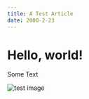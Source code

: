 ```yaml
---
title: A Test Article
date: 2000-2-23
---
```

# Hello, world!

Some Text

![test image](placeholder.jpg)
